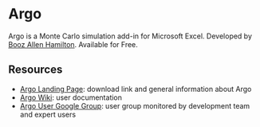 # Argo
Argo is a Monte Carlo simulation add-in for Microsoft Excel. Developed by [Booz Allen Hamilton](http://www.boozallen.com/). Available for Free.

## Resources

- [Argo Landing Page](boozallen.github.io/argo): download link and general information about Argo
- [Argo Wiki](https://github.com/boozallen/argo/wiki): user documentation
- [Argo User Google Group](https://groups.google.com/forum/#!forum/argo-users): user group monitored by development team and expert users
